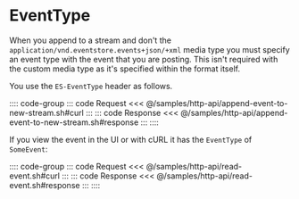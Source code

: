# EventType

When you append to a stream and don't the `application/vnd.eventstore.events+json/+xml` media type you must specify an event type with the event that you are posting. This isn't required with the custom media type as it's specified within the format itself.

You use the `ES-EventType` header as follows.

:::: code-group
::: code Request
<<< @/samples/http-api/append-event-to-new-stream.sh#curl
:::
::: code Response
<<< @/samples/http-api/append-event-to-new-stream.sh#response
:::
::::

If you view the event in the UI or with cURL it has the `EventType` of `SomeEvent`:

<!-- TODO: Does this make sense? If I can't use the custom media type -->

:::: code-group
::: code Request
<<< @/samples/http-api/read-event.sh#curl
:::
::: code Response
<<< @/samples/http-api/read-event.sh#response
:::
::::
